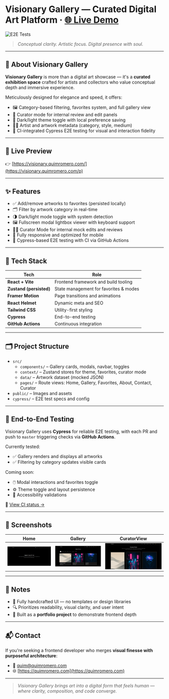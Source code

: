 # Visionary Gallery — Curated Digital Art Platform · [🌐 Live Demo](https://visionary.quimromero.com/)

![E2E Tests](https://github.com/quim-romero/visionary-gallery/actions/workflows/e2e.yml/badge.svg)

> _Conceptual clarity. Artistic focus. Digital presence with soul._

---

## 🧭 About Visionary Gallery

**Visionary Gallery** is more than a digital art showcase — it's a **curated exhibition space** crafted for artists and collectors who value conceptual depth and immersive experience.

Meticulously designed for elegance and speed, it offers:
- 🖼️ Category-based filtering, favorites system, and full gallery view  
- 🎨 Curator mode for internal review and edit panels  
- 🌙 Dark/light theme toggle with local preference saving  
- 🧑‍🎨 Artist and artwork metadata (category, style, medium)  
- 🧪 CI-integrated Cypress E2E testing for visual and interaction fidelity  

---

## 🚀 Live Preview

👉 [https://visionary.quimromero.com/](https://visionary.quimromero.com/p)

---

## ✨ Features

- ✅ Add/remove artworks to favorites (persisted locally)
- 🗂️ Filter by artwork category in real-time
- 🌗 Dark/light mode toggle with system detection
- 🖼️ Fullscreen modal lightbox viewer with keyboard support
- 👩‍🎨 Curator Mode for internal mock edits and reviews
- 📱 Fully responsive and optimized for mobile
- 🧪 Cypress-based E2E testing with CI via GitHub Actions

---

## 🧠 Tech Stack

| Tech                        | Role                                    |
|-----------------------------|-----------------------------------------|
| **React + Vite**            | Frontend framework and build tooling    |
| **Zustand (persisted)**     | State management for favorites & modes  |
| **Framer Motion**           | Page transitions and animations         |
| **React Helmet**            | Dynamic meta and SEO                    |
| **Tailwind CSS**            | Utility-first styling                   |
| **Cypress**                 | End-to-end testing                      |
| **GitHub Actions**          | Continuous integration                  |

---

## 🗂 Project Structure

- `src/`
  - `components/` – Gallery cards, modals, navbar, toggles
  - `context/` – Zustand stores for theme, favorites, curator mode
  - `data/` – Artwork dataset (mocked JSON)
  - `pages/` – Route views: Home, Gallery, Favorites, About, Contact, Curator
- `public/` – Images and assets
- `cypress/` – E2E test specs and config

---

## 🧪 End-to-End Testing

Visionary Gallery uses **Cypress** for reliable E2E testing, with each PR and push to `master` triggering checks via **GitHub Actions**.

Currently tested:
- ✅ Gallery renders and displays all artworks
- ✅ Filtering by category updates visible cards

Coming soon:
- 🖱️ Modal interactions and favorites toggle
- ⚙️ Theme toggle and layout persistence
- 👤 Accessibility validations

🧪 [View CI status →](https://github.com/quim-romero/visionary-gallery/actions)

---

## 📸 Screenshots

| Home | Gallery | CuratorView |
|------|---------|-----------|
| ![Home](./screenshots/home.png) | ![Gallery](./screenshots/gallery.png) | ![Favorites](./screenshots/curator.png) |

---

## 🧩 Notes

- 🧠 Fully handcrafted UI — no templates or design libraries
- 🔍 Prioritizes readability, visual clarity, and user intent
- 🚀 Built as a **portfolio project** to demonstrate frontend depth

---

## 📬 Contact

If you're seeking a frontend developer who merges **visual finesse with purposeful architecture**:

- 📧 quim@quimromero.com  
- 🌐 [https://quimromero.com](https://quimromero.com)

---

> _Visionary Gallery brings art into a digital form that feels human —  
> where clarity, composition, and code converge._
